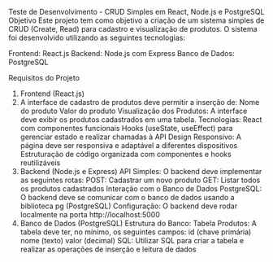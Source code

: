 Teste de Desenvolvimento - CRUD Simples em React, Node.js e PostgreSQL
Objetivo
Este projeto tem como objetivo a criação de um sistema simples de CRUD (Create, Read) para cadastro e visualização de produtos.
O sistema foi desenvolvido utilizando as seguintes tecnologias:

Frontend: React.js
Backend: Node.js com Express
Banco de Dados: PostgreSQL

Requisitos do Projeto
1. Frontend (React.js)
2. A interface de cadastro de produtos deve permitir a inserção de:
Nome do produto
Valor do produto
Visualização dos Produtos: A interface deve exibir os produtos cadastrados em uma tabela.
Tecnologias:
React com componentes funcionais
Hooks (useState, useEffect) para gerenciar estado e realizar chamadas à API
Design Responsivo: A página deve ser responsiva e adaptável a diferentes dispositivos
Estruturação de código organizada com componentes e hooks reutilizáveis
3. Backend (Node.js e Express)
API Simples: O backend deve implementar as seguintes rotas:
POST: Cadastrar um novo produto
GET: Listar todos os produtos cadastrados
Interação com o Banco de Dados PostgreSQL:
O backend deve se comunicar com o banco de dados usando a biblioteca pg (PostgreSQL)
Configuração:
O backend deve rodar localmente na porta http://localhost:5000
4. Banco de Dados (PostgreSQL)
Estrutura do Banco:
Tabela Produtos: A tabela deve ter, no mínimo, os seguintes campos:
id (chave primária)
nome (texto)
valor (decimal)
SQL: Utilizar SQL para criar a tabela e realizar as operações de inserção e leitura de dados
